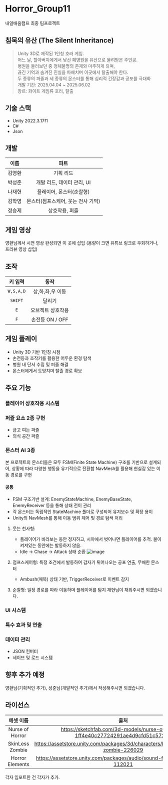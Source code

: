 # Horror_Group11
내일배움캠프 최종 팀프로젝트

## 침묵의 유산 (The Silent Inheritance)
> Unity 3D로 제작된 1인칭 호러 게임.<br>
> 어느 날, 할아버지에게서 낯선 폐병원을 유산으로 물려받은 주인공.<br>
> 병원을 둘러보던 중 정체불명의 존재와 마주하게 되며,<br>
> 끊긴 기억과 숨겨진 진실을 파헤치며 이곳에서 탈출해야 한다.<br>
> 두 종류의 퍼즐과 세 종류의 몬스터를 통해 심리적 긴장감과 공포를 극대화<br>
> 개발 기간: 2025.04.04 ~ 2025.06.02<br>
> 장르: 화이트 게임류 호러, 탈출<br>

## 기술 스택
- Unity 2022.3.17f1
- C#
- Json

## 개발
| 이름      | 파트               |
|:---------:|:------------------:|
| 김영환     | 기획 리드 |
| 박성준     | 개발 리드, 데이터 관리, UI |
| 나재현     | 플레이어, 몬스터(순찰형) |
| 김학영     | 몬스터(점프스케어, 웃는 천사 기믹) |
| 정승제     | 상호작용, 퍼즐 |
</details>

## 게임 영상
영환님께서 시연 영상 완성되면 이 곳에 삽입
(용량이 크면 유튜브 링크로 우회하거나, 프리뷰 영상 삽입)

## 조작
| 키 입력 | 동작    |
|:-----------:|:-------:|
| `W,S,A,D`       |  상,하,좌,우 이동   |
| `SHIFT` |  달리기 |
| `E`       | 오브젝트 상호작용  |
| `F` |  손전등 ON / OFF |

## 게임 플레이
- Unity 3D 기반 1인칭 시점
- 손전등과 조작키를 활용한 어두운 환경 탐색
- 병원 내 단서 수집 및 퍼즐 해결
- 몬스터에게서 도망치며 탈출 경로 확보

## 주요 기능
### 플레이어 상호작용 시스템
### 퍼즐 요소 2종 구현
- 금고 여는 퍼즐
- 의식 공간 퍼즐
### 몬스터 AI 3종
본 프로젝트의 몬스터들은 모두 FSM(Finite State Machine) 구조를 기반으로 설계되어, 상황에 따라 다양한 행동을 유기적으로 전환함
NavMesh를 활용해 현실감 있는 이동 경로를 구현
#### 공통
- FSM 구조기반 설계: EnemyStateMachine, EnemyBaseState, EnemyReceiver 등을 통해 상태 전이 관리
- 각 몬스터는 독립적인 StateMachine 폴더로 구성되어 유지보수 및 확장 용이
- Unity의 NavMesh를 통해 이동 범위 제어 및 경로 탐색 처리
1) 웃는 천사형:
   - 플레이어가 바라보는 동안 정지하고, 시야에서 벗어나면 플레이어를 추적. 불이 켜져있는 동안에는 발동하지 않음.
   - Idle → Chase → Attack 상태 순환
![image](https://github.com/user-attachments/assets/fc001524-52e9-45dd-9e8b-3bfba6b3ba0d)

2) 점프스케어형: 특정 조건에서 발동하여 갑자기 튀어나오는 공포 연출, 무해한 몬스터
   - Ambush(매복) 상태 기반, TriggerReceiver로 이벤트 감지
3) 순찰형: 일정 경로를 따라 이동하며 플레이어를 탐지
   재현님이 채워주시면 되겠습니다.
### UI 시스템
### 특수 효과 및 연출
### 데이터 관리
- JSON 컨버터
- 세이브 및 로드 시스템

## 향후 추가 예정
영환님(기획적인 추가), 성준님(개발적인 추가)께서 작성해주시면 되겠습니다.

## 라이선스
| 에셋 이름     |출처| 라이선스        |
|:-----------:|:---:|:-------------:|
| Nurse of Horror   |https://sketchfab.com/3d-models/nurse-of-horror-1ff4e40c27724291ae4d9cfd51c57239| CC |
| SkinLess Zombie   |https://assetstore.unity.com/packages/3d/characters/humanoids/skinless-zombie-226029| Standard |
| Horror Elements   |https://assetstore.unity.com/packages/audio/sound-fx/horror-elements-112021| Standard |
각자 임포트한 건 각자가 추가. 
